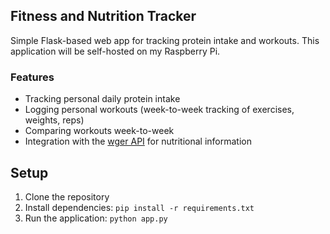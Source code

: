 ## Fitness and Nutrition Tracker

Simple Flask-based web app for tracking protein intake and workouts. This application will be self-hosted on my Raspberry Pi.

### Features
- Tracking personal daily protein intake
- Logging personal workouts (week-to-week tracking of exercises, weights, reps)
- Comparing workouts week-to-week
- Integration with the [wger API](https://github.com/wger-project/wger) for nutritional information

## Setup
1. Clone the repository
2. Install dependencies: `pip install -r requirements.txt`
3. Run the application: `python app.py`
